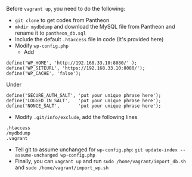 

Before `vagrant up`, you need to do the following:
- `git clone` to get codes from Pantheon
- `mkdir mydbdump` and download the MySQL file from Pantheon and rename it to `pantheon_db.sql`
- Include the default `.htaccess` file in code (It's provided here)
- Modify `wp-config.php`
  - Add 
```
define('WP_HOME', 'http://192.168.33.10:8080/' );
define('WP_SITEURL', 'https://192.168.33.10:8080/');
define('WP_CACHE', 'false');
```

Under 

```
define('SECURE_AUTH_SALT', 'put your unique phrase here');
define('LOGGED_IN_SALT',   'put your unique phrase here');
define('NONCE_SALT',       'put your unique phrase here');
```
- Modify `.git/info/exclude`, add the following lines
```
.htaccess
/mydbdump
.vagrant
```
- Tell git to assume unchanged for `wp-config.php`: `git update-index --assume-unchanged wp-config.php`
- Finally, you can `vagrant up` and run `sudo /home/vagrant/import_db.sh` and `sudo /home/vagrant/import_wp.sh` 
